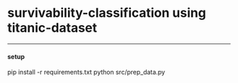 # survivability-classification using titanic-dataset
---------
#### setup
pip install -r requirements.txt
python src/prep_data.py
